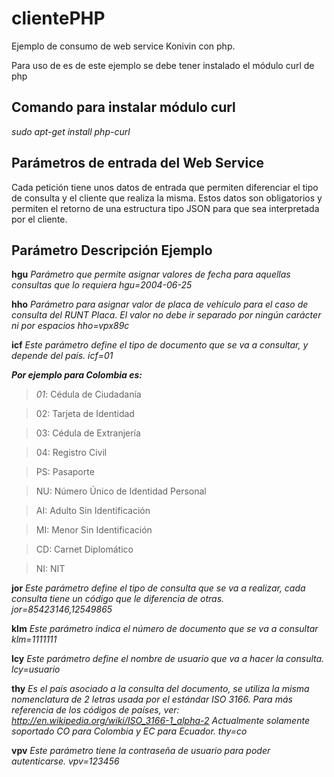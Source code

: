 # clientePHP
Ejemplo de consumo de web service Konivin con php.

Para uso de es de este ejemplo se debe tener instalado el módulo curl de php 

Comando  para instalar módulo curl
-
*sudo apt-get install php-curl*

Parámetros de entrada del Web Service
--

Cada petición tiene unos datos de entrada que permiten diferenciar el tipo de consulta y el cliente que realiza la misma. Estos datos son obligatorios y permiten el retorno de una estructura tipo JSON para que sea interpretada por el cliente.

Parámetro	Descripción	Ejemplo
-

**hgu**	*Parámetro que permite asignar valores de fecha para aquellas consultas que lo requiera	hgu=2004-06-25*

**hho**	*Parámetro para asignar valor de placa de vehículo para el caso de consulta del RUNT Placa. El valor no debe ir separado por ningún carácter ni por espacios	hho=vpx89c*

**icf**	*Este parámetro define el tipo de documento que se va a consultar, y depende del país. icf=01*

***Por ejemplo para Colombia es:***

> *01*: Cédula de Ciudadanía

> 02: Tarjeta de Identidad

> 03: Cédula de Extranjería

> 04: Registro Civil

> PS: Pasaporte

> NU: Número Único de Identidad Personal

> AI: Adulto Sin Identificación

> MI: Menor Sin Identificación

> CD: Carnet Diplomático

> NI: NIT



**jor**	*Este parámetro define el tipo de consulta que se va a realizar, cada consulta tiene un código que le diferencia de otras.	jor=85423146,12549865*

**klm**	*Este parámetro indica el número de documento que se va a consultar	klm=1111111*

**lcy**	*Este parámetro define el nombre de usuario que va a hacer la consulta.	lcy=usuario*

**thy** *Es el país asociado a la consulta del documento, se utiliza la misma nomenclatura de 2 letras usada por el estándar ISO 3166. Para más referencia de los códigos de países, ver: http://en.wikipedia.org/wiki/ISO_3166-1_alpha-2 Actualmente solamente soportado CO para Colombia y EC para Ecuador. thy=co*

**vpv**	*Este parámetro tiene la contraseña de usuario para poder autenticarse.	vpv=123456*
